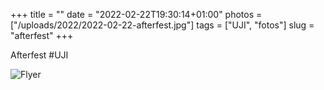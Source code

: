 +++
title = ""
date = "2022-02-22T19:30:14+01:00"
photos = ["/uploads/2022/2022-02-22-afterfest.jpg"]
tags = ["UJI", "fotos"]
slug = "afterfest"
+++

Afterfest #UJI

<img alt="Flyer" src="/uploads/2022/2022-02-22-afterfest.jpg">
